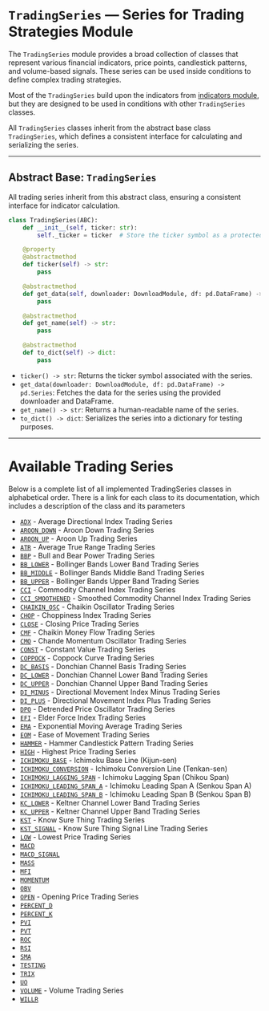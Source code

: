 
# `TradingSeries` — Series for Trading Strategies Module

The `TradingSeries` module provides a broad collection of classes that represent various financial indicators, price points, candlestick patterns, and volume-based signals. These series can be used inside conditions to define complex trading strategies.

Most of the `TradingSeries` build upon the indicators from [indicators module](indicators.md), but they are designed to be used in conditions with other `TradingSeries` classes.

All `TradingSeries` classes inherit from the abstract base class `TradingSeries`, which defines a consistent interface for calculating and serializing the series.

---

## Abstract Base: `TradingSeries`

All trading series inherit from this abstract class, ensuring a consistent interface for indicator calculation.

```python
class TradingSeries(ABC):
    def __init__(self, ticker: str):
        self._ticker = ticker  # Store the ticker symbol as a protected attribute

    @property
    @abstractmethod
    def ticker(self) -> str:
        pass

    @abstractmethod
    def get_data(self, downloader: DownloadModule, df: pd.DataFrame) -> pd.Series:
        pass

    @abstractmethod
    def get_name(self) -> str:
        pass

    @abstractmethod
    def to_dict(self) -> dict:
        pass
```

- `ticker() -> str`: Returns the ticker symbol associated with the series.
- `get_data(downloader: DownloadModule, df: pd.DataFrame) -> pd.Series`: Fetches the data for the series using the provided downloader and DataFrame.
- `get_name() -> str`: Returns a human-readable name of the series.
- `to_dict() -> dict`: Serializes the series into a dictionary for testing purposes.

---

# Available Trading Series

Below is a complete list of all implemented TradingSeries classes in alphabetical order. There is a link for each class to its documentation, which includes a description of the class and its parameters

- [`ADX`](trading_series/adx.md) - Average Directional Index Trading Series
- [`AROON_DOWN`](trading_series/aroon_down.md) - Aroon Down Trading Series
- [`AROON_UP`](trading_series/aroon_up.md) - Aroon Up Trading Series
- [`ATR`](trading_series/atr.md) - Average True Range Trading Series
- [`BBP`](trading_series/bbp.md) - Bull and Bear Power Trading Series
- [`BB_LOWER`](trading_series/bb_lower.md) - Bollinger Bands Lower Band Trading Series
- [`BB_MIDDLE`](trading_series/bb_middle.md) - Bollinger Bands Middle Band Trading Series
- [`BB_UPPER`](trading_series/bb_upper.md) - Bollinger Bands Upper Band Trading Series
- [`CCI`](trading_series/cci.md) - Commodity Channel Index Trading Series
- [`CCI_SMOOTHENED`](trading_series/cci_smoothened.md) - Smoothed Commodity Channel Index Trading Series
- [`CHAIKIN_OSC`](trading_series/chaikin_osc.md) - Chaikin Oscillator Trading Series
- [`CHOP`](trading_series/chop.md) - Choppiness Index Trading Series
- [`CLOSE`](trading_series/default.md#close--closing-price-trading-series) - Closing Price Trading Series
- [`CMF`](trading_series/cmf.md) - Chaikin Money Flow Trading Series
- [`CMO`](trading_series/cmo.md) - Chande Momentum Oscillator Trading Series
- [`CONST`](trading_series/default.md#const--constant-value-trading-series) - Constant Value Trading Series
- [`COPPOCK`](trading_series/coppock.md) - Coppock Curve Trading Series
- [`DC_BASIS`](trading_series/dc_basis.md) - Donchian Channel Basis Trading Series
- [`DC_LOWER`](trading_series/dc_lower.md) - Donchian Channel Lower Band Trading Series
- [`DC_UPPER`](trading_series/dc_upper.md) - Donchian Channel Upper Band Trading Series
- [`DI_MINUS`](trading_series/di_minus.md) - Directional Movement Index Minus Trading Series
- [`DI_PLUS`](trading_series/di_plus.md) - Directional Movement Index Plus Trading Series
- [`DPO`](trading_series/dpo.md) - Detrended Price Oscillator Trading Series
- [`EFI`](trading_series/efi.md) - Elder Force Index Trading Series
- [`EMA`](trading_series/ma.md#ema) - Exponential Moving Average Trading Series
- [`EOM`](trading_series/eom.md) - Ease of Movement Trading Series
- [`HAMMER`](trading_series/hammer.md) - Hammer Candlestick Pattern Trading Series
- [`HIGH`](trading_series/default.md#high--highest-price-trading-series) - Highest Price Trading Series
- [`ICHIMOKU_BASE`](trading_series/ichimoku_series.md#ichimoku_base--ichimoku-base-line) - Ichimoku Base Line (Kijun-sen)
- [`ICHIMOKU_CONVERSION`](trading_series/ichimoku_series.md#ichimoku_conversion--ichimoku-conversion-line) - Ichimoku Conversion Line (Tenkan-sen)
- [`ICHIMOKU_LAGGING_SPAN`](trading_series/ichimoku_series.md#ichimoku_lagging_span--ichimoku-lagging-span) - Ichimoku Lagging Span (Chikou Span)
- [`ICHIMOKU_LEADING_SPAN_A`](trading_series/ichimoku_series.md#ichimoku_leading_span_a--ichimoku-leading-span-a) - Ichimoku Leading Span A (Senkou Span A)
- [`ICHIMOKU_LEADING_SPAN_B`](trading_series/ichimoku_series.md#ichimoku_leading_span_b--ichimoku-leading-span-b) - Ichimoku Leading Span B (Senkou Span B)
- [`KC_LOWER`](trading_series/kc_lower.md) - Keltner Channel Lower Band Trading Series
- [`KC_UPPER`](trading_series/kc_upper.md) - Keltner Channel Upper Band Trading Series
- [`KST`](trading_series/kst.md) - Know Sure Thing Trading Series
- [`KST_SIGNAL`](trading_series/kst_signal.md) - Know Sure Thing Signal Line Trading Series
- [`LOW`](trading_series/default.md#low--lowest-price-trading-series) - Lowest Price Trading Series
- [`MACD`](trading_series/macd.md)
- [`MACD_SIGNAL`](trading_series/macd_signal.md)
- [`MASS`](trading_series/mass.md)
- [`MFI`](trading_series/mfi.md)
- [`MOMENTUM`](trading_series/momentum.md)
- [`OBV`](trading_series/obv.md)
- [`OPEN`](trading_series/default.md#open--opening-price-trading-series) - Opening Price Trading Series
- [`PERCENT_D`](trading_series/percent_d.md)
- [`PERCENT_K`](trading_series/percent_k.md)
- [`PVI`](trading_series/pvi.md)
- [`PVT`](trading_series/pvt.md)
- [`ROC`](trading_series/roc.md)
- [`RSI`](trading_series/rsi.md)
- [`SMA`](trading_series/sma.md)
- [`TESTING`](trading_series/testing.md)
- [`TRIX`](trading_series/trix.md)
- [`UO`](trading_series/uo.md)
- [`VOLUME`](trading_series/default.md#volume--volume-trading-series) - Volume Trading Series
- [`WILLR`](trading_series/willr.md)